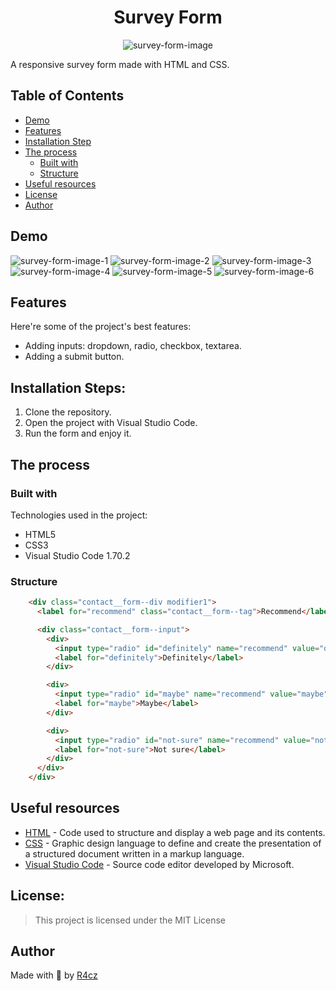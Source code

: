 <h1 align="center" id="title">Survey Form</h1>

<p align="center"><img src="./resources/readme/survey-form.png" alt="survey-form-image"></p>

<p id="description">A responsive survey form made with HTML and CSS.</p>

## Table of Contents

- [Demo](#demo)
- [Features](#features)
- [Installation Step](#installation-steps)
- [The process](#the-process)
  - [Built with](#built-with)
  - [Structure](#structure)
- [Useful resources](#useful-resources)
- [License](#license)
- [Author](#author)

## Demo

<img src="./resources/readme/1.png" alt="survey-form-image-1">
<img src="./resources/readme/2.png" alt="survey-form-image-2">
<img src="./resources/readme/3.png" alt="survey-form-image-3">
<img src="./resources/readme/4.png" alt="survey-form-image-4">
<img src="./resources/readme/5.png" alt="survey-form-image-5">
<img src="./resources/readme/6.png" alt="survey-form-image-6">
  
## Features

Here're some of the project's best features:

*   Adding inputs: dropdown, radio, checkbox, textarea.
*   Adding a submit button.

## Installation Steps:

1. Clone the repository.
2. Open the project with Visual Studio Code.
3. Run the form and enjoy it.

## The process 
### Built with

Technologies used in the project:

*   HTML5
*   CSS3
*   Visual Studio Code 1.70.2

### Structure

``` HTML
    <div class="contact__form--div modifier1">
      <label for="recommend" class="contact__form--tag">Recommend</label>

      <div class="contact__form--input">
        <div>
          <input type="radio" id="definitely" name="recommend" value="definitely" checked>
          <label for="definitely">Definitely</label>
        </div>

        <div>
          <input type="radio" id="maybe" name="recommend" value="maybe">
          <label for="maybe">Maybe</label>
        </div>

        <div>
          <input type="radio" id="not-sure" name="recommend" value="not-sure">
          <label for="not-sure">Not sure</label>
        </div>
      </div>
    </div>
```

## Useful resources

* [HTML](https://html.com/) - Code used to structure and display a web page and its contents.
* [CSS](https://www.w3.org/) - Graphic design language to define and create the presentation of a structured document written in a markup language.
* [Visual Studio Code](https://code.visualstudio.com/) - Source code editor developed by Microsoft.

## License:

> This project is licensed under the MIT License

## Author

Made with 💚 by [R4cz](https://www.linkedin.com/in/r4cz/)
